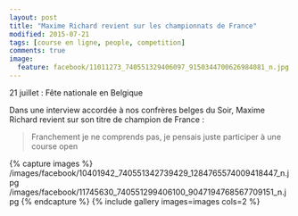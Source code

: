```yaml
---
layout: post
title: "Maxime Richard revient sur les championnats de France"
modified: 2015-07-21
tags: [course en ligne, people, competition]
comments: true
image:
  feature: facebook/11011273_740551329406097_9150344700626984081_n.jpg
---
```


21 juillet : Fête nationale en Belgique

Dans une interview accordée à nos confrères belges du Soir, Maxime Richard revient sur son titre de champion de France :

> Franchement je ne comprends pas, je pensais juste participer à une course open

{% capture images %}
/images/facebook/10401942_740551342739429_1284765574009418447_n.jpg
/images/facebook/11745630_740551299406100_9047194768567709151_n.jpg
{% endcapture %}
{% include gallery images=images cols=2 %}
